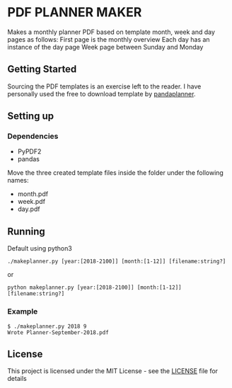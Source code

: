 # PDF PLANNER MAKER

Makes a monthly planner PDF based on template month, week and day pages as follows:
First page is the monthly overview
Each day has an instance of the day page
Week page between Sunday and Monday

## Getting Started

Sourcing the PDF templates is an exercise left to the reader. I have personally used the free to download template by [pandaplanner](https://pandaplanner.com/).

## Setting up

### Dependencies
* PyPDF2
* pandas

Move the three created template files inside the folder under the following names:
* month.pdf
* week.pdf
* day.pdf

## Running

Default using python3

`./makeplanner.py [year:[2018-2100]] [month:[1-12]] [filename:string?]`

or

`python makeplanner.py [year:[2018-2100]] [month:[1-12]] [filename:string?]`

### Example

```
$ ./makeplanner.py 2018 9
Wrote Planner-September-2018.pdf
```

## License

This project is licensed under the MIT License - see the [LICENSE](LICENSE) file for details
